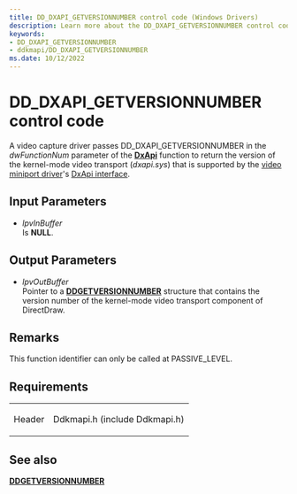 ```yaml
---
title: DD_DXAPI_GETVERSIONNUMBER control code (Windows Drivers)
description: Learn more about the DD_DXAPI_GETVERSIONNUMBER control code.
keywords:
- DD_DXAPI_GETVERSIONNUMBER
- ddkmapi/DD_DXAPI_GETVERSIONNUMBER
ms.date: 10/12/2022
---
```


# DD\_DXAPI\_GETVERSIONNUMBER control code

A video capture driver passes DD\_DXAPI\_GETVERSIONNUMBER in the *dwFunctionNum* parameter of the [**DxApi**](/windows-hardware/drivers/ddi/dxapi/nf-dxapi-dxapi) function to return the version of the kernel-mode video transport (*dxapi.sys*) that is supported by the [video miniport driver](video-miniport-drivers-in-the-windows-2000-display-driver-model.md)'s [DxApi interface](/windows/win32/api/dxmini/ns-dxmini-dxapi_interface).

## Input Parameters

- *lpvInBuffer*  
    Is **NULL**.

## Output Parameters

- *lpvOutBuffer*  
    Pointer to a [**DDGETVERSIONNUMBER**](/windows/win32/api/ddkmapi/ns-ddkmapi-ddgetversionnumber) structure that contains the version number of the kernel-mode video transport component of DirectDraw.

## Remarks

This function identifier can only be called at PASSIVE\_LEVEL.

## Requirements

<table>
<tbody>
<tr class="odd">
<td><p>Header</p></td>
<td>Ddkmapi.h (include Ddkmapi.h)</td>
</tr>
</tbody>
</table>

## See also

[**DDGETVERSIONNUMBER**](/windows/win32/api/ddkmapi/ns-ddkmapi-ddgetversionnumber)
